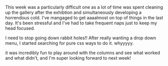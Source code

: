 This week was a particularly difficult one as a lot of time was spent cleaning
up the gallery after the exhibtion and simultaneously developing a horrendous
cold. I've mangaged to get aaaalmost on top of things in the last day. It's
been stressful and I've had to take frequent naps just to keep my head focused.

I need to stop going down rabbit holes!!
After really wanting a drop down menu, I started searching for pure css ways to
do it. whyyyyy.

it was incredibly fun to play around with the columns and see what worked and
what didn't, and I'm super looking forward to next week!
